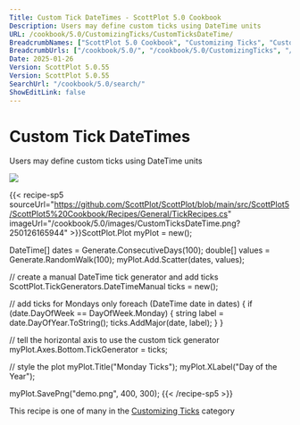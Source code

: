 ```yaml
---
Title: Custom Tick DateTimes - ScottPlot 5.0 Cookbook
Description: Users may define custom ticks using DateTime units
URL: /cookbook/5.0/CustomizingTicks/CustomTicksDateTime/
BreadcrumbNames: ["ScottPlot 5.0 Cookbook", "Customizing Ticks", "Custom Tick DateTimes"]
BreadcrumbUrls: ["/cookbook/5.0/", "/cookbook/5.0/CustomizingTicks", "/cookbook/5.0/CustomizingTicks/CustomTicksDateTime"]
Date: 2025-01-26
Version: ScottPlot 5.0.55
Version: ScottPlot 5.0.55
SearchUrl: "/cookbook/5.0/search/"
ShowEditLink: false
---
```



<div class='d-flex align-items-center mt-5'>
<h1 class='me-2 text-dark my-0 border-0'>Custom Tick DateTimes</h1>
</div>

Users may define custom ticks using DateTime units

[![](/cookbook/5.0/images/CustomTicksDateTime.png?250126165944)](/cookbook/5.0/images/CustomTicksDateTime.png?250126165944)

{{< recipe-sp5 sourceUrl="https://github.com/ScottPlot/ScottPlot/blob/main/src/ScottPlot5/ScottPlot5%20Cookbook/Recipes/General/TickRecipes.cs" imageUrl="/cookbook/5.0/images/CustomTicksDateTime.png?250126165944" >}}ScottPlot.Plot myPlot = new();

DateTime[] dates = Generate.ConsecutiveDays(100);
double[] values = Generate.RandomWalk(100);
myPlot.Add.Scatter(dates, values);

// create a manual DateTime tick generator and add ticks
ScottPlot.TickGenerators.DateTimeManual ticks = new();

// add ticks for Mondays only
foreach (DateTime date in dates)
{
    if (date.DayOfWeek == DayOfWeek.Monday)
    {
        string label = date.DayOfYear.ToString();
        ticks.AddMajor(date, label);
    }
}

// tell the horizontal axis to use the custom tick generator
myPlot.Axes.Bottom.TickGenerator = ticks;

// style the plot
myPlot.Title("Monday Ticks");
myPlot.XLabel("Day of the Year");

myPlot.SavePng("demo.png", 400, 300);
{{< /recipe-sp5 >}}

<div class='my-5 text-center'>This recipe is one of many in the <a href='/cookbook/5.0/CustomizingTicks'>Customizing Ticks</a> category</div>


